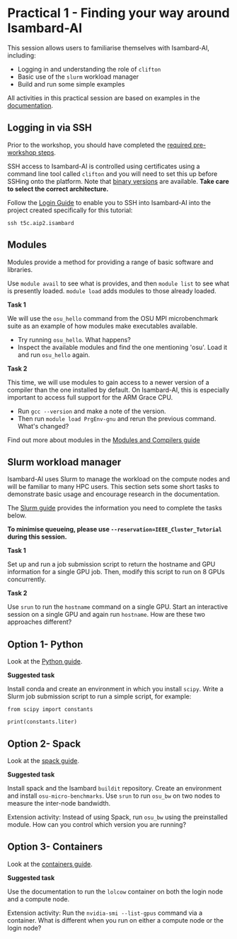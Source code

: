 # Practical 1 - Finding your way around Isambard-AI

This session allows users to familiarise themselves with Isambard-AI, including:

* Logging in and understanding the role of `clifton`
* Basic use of the `slurm` workload manager
* Build and run some simple examples

All activities in this practical session are based on examples in the [documentation](https://docs.isambard.ac.uk).

## Logging in via SSH

Prior to the workshop, you should have completed the [required pre-workshop steps](https://docs.isambard.ac.uk/training/ieee_cluster2025/#required-pre-workshop-steps).

SSH access to Isambard-AI is controlled using certificates using a command line tool called `clifton` and you will need to set this up before SSHing onto the platform. Note that [binary versions](https://github.com/isambard-sc/clifton/releases/tag/0.2.0) are available. **Take care to select the correct architecture.**

Follow the [Login Guide](https://docs.isambard.ac.uk/user-documentation/guides/login/) to enable you to SSH into Isambard-AI into the project created specifically for this tutorial:

`ssh t5c.aip2.isambard`

## Modules

Modules provide a method for providing a range of basic software and libraries.

Use `module avail` to see what is provides, and then `module list` to see what is presently loaded. `module load` adds modules to those already loaded.

**Task 1**

We will use the `osu_hello` command from the OSU MPI microbenchmark suite as an example of how modules make executables available.

* Try running `osu_hello`. What happens? 
* Inspect the available modules and find the one mentioning 'osu'. Load it and run `osu_hello` again.

**Task 2**

This time, we will use modules to gain access to a newer version of a compiler than the one installed by default. On Isambard-AI, this is especially important to access full support for the ARM Grace CPU.

* Run `gcc --version` and make a note of the version.
* Then run `module load PrgEnv-gnu` and rerun the previous command. What's changed?

Find out more about modules in the [Modules and Compilers guide](https://docs.isambard.ac.uk/user-documentation/guides/modules/)

## Slurm workload manager

Isambard-AI uses Slurm to manage the workload on the compute nodes and will be familiar to many HPC users. This section sets some short tasks to demonstrate basic usage and encourage research in the documentation.

The [Slurm guide](https://docs.isambard.ac.uk/user-documentation/guides/slurm/) provides the information you need to complete the tasks below.

**To minimise queueing, please use `--reservation=IEEE_Cluster_Tutorial` during this session.**

**Task 1**

Set up and run a job submission script to return the hostname and GPU information for a single GPU job. Then, modify this script to run on 8 GPUs concurrently.

**Task 2**

Use `srun` to run the `hostname` command on a single GPU. Start an interactive session on a single GPU and again run `hostname`. How are these two approaches different?


## Option 1- Python

Look at the [Python guide](https://docs.isambard.ac.uk/user-documentation/guides/python/).

**Suggested task** 

Install conda and create an environment in which you install `scipy`. Write a Slurm job submission script to run a simple script, for example:

```
from scipy import constants

print(constants.liter)
```

## Option 2- Spack

Look at the [spack guide](https://docs.isambard.ac.uk/user-documentation/guides/spack/).

**Suggested task** 

Install spack and the Isambard `buildit` repository. Create an environment and install `osu-micro-benchmarks`. Use `srun` to run `osu_bw` on two nodes to measure the inter-node bandwidth.

Extension activity: Instead of using Spack, run `osu_bw` using the preinstalled module. How can you control which version you are running?

## Option 3- Containers

Look at the [containers guide](https://docs.isambard.ac.uk/user-documentation/guides/containers/).

**Suggested task**

Use the documentation to run the `lolcow` container on both the login node and a compute node.

Extension activity: Run the `nvidia-smi --list-gpus` command via a container. What is different when you run on either a compute node or the login node?

